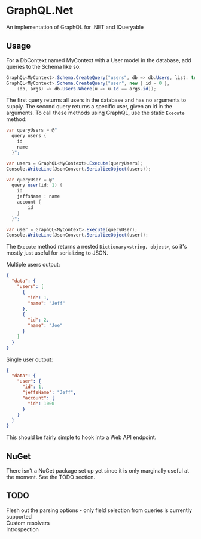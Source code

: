 # GraphQL.Net
An implementation of GraphQL for .NET and IQueryable

## Usage
For a DbContext named MyContext with a User model in the database, add queries to the Schema like so:

```csharp
GraphQL<MyContext>.Schema.CreateQuery("users", db => db.Users, list: true);
GraphQL<MyContext>.Schema.CreateQuery("user", new { id = 0 },
    (db, args) => db.Users.Where(u => u.Id == args.id));
```

The first query returns all users in the database and has no arguments to supply. The second query returns a specific user, given an id in the arguments. To call these methods using GraphQL, use the static `Execute` method:

```csharp
var queryUsers = @"
  query users {
    id
    name
  }";

var users = GraphQL<MyContext>.Execute(queryUsers);
Console.WriteLine(JsonConvert.SerializeObject(users));

var queryUser = @"
  query user(id: 1) {
    id
    jeffsName : name
    account {
        id
    }
  }";

var user = GraphQL<MyContext>.Execute(queryUser);
Console.WriteLine(JsonConvert.SerializeObject(user));
```

The `Execute` method returns a nested `Dictionary<string, object>`, so it's mostly just useful for serializing to JSON.

Multiple users output:
```json
{
  "data": {
    "users": [
      {
        "id": 1,
        "name": "Jeff"
      },
      {
        "id": 2,
        "name": "Joe"
      }
    ]
  }
}
```

Single user output:
```json
{
  "data": {
    "user": {
      "id": 1,
      "jeffsName": "Jeff",
      "account": {
        "id": 1000
      }
    }
  }
}
```

This should be fairly simple to hook into a Web API endpoint.

## NuGet
There isn't a NuGet package set up yet since it is only marginally useful at the moment. See the TODO section.

## TODO
Flesh out the parsing options - only field selection from queries is currently supported  
Custom resolvers  
Introspection  
